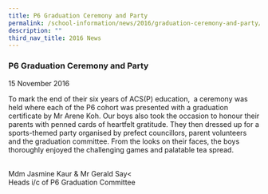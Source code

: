 ```yaml
---
title: P6 Graduation Ceremony and Party
permalink: /school-information/news/2016/graduation-ceremony-and-party/
description: ""
third_nav_title: 2016 News
---
```

### **P6 Graduation Ceremony and Party**
15 November 2016   

To mark the end of their six years of ACS(P) education,  a ceremony was held where each of the P6 cohort was presented with a graduation certificate by Mr Arene Koh. Our boys also took the occasion to honour their parents with penned cards of heartfelt gratitude. They then dressed up for a sports-themed party organised by prefect councillors, parent volunteers and the graduation committee. From the looks on their faces, the boys thoroughly enjoyed the challenging games and palatable tea spread.                                                                         

Mdm Jasmine Kaur & Mr Gerald Say<<br>
Heads i/c of P6 Graduation Committee